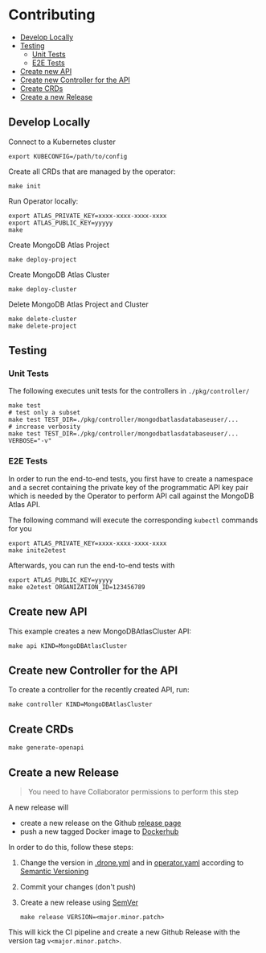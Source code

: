 # Contributing


<!-- vim-markdown-toc GFM -->

* [Develop Locally](#develop-locally)
* [Testing](#testing)
  * [Unit Tests](#unit-tests)
  * [E2E Tests](#e2e-tests)
* [Create new API](#create-new-api)
* [Create new Controller for the API](#create-new-controller-for-the-api)
* [Create CRDs](#create-crds)
* [Create a new Release](#create-a-new-release)

<!-- vim-markdown-toc -->

## Develop Locally

Connect to a Kubernetes cluster

```shell
export KUBECONFIG=/path/to/config
```

Create all CRDs that are managed by the operator:

```shell
make init
```

Run Operator locally:

```shell
export ATLAS_PRIVATE_KEY=xxxx-xxxx-xxxx-xxxx
export ATLAS_PUBLIC_KEY=yyyyy
make
```

Create MongoDB Atlas Project

```shell
make deploy-project
```

Create MongoDB Atlas Cluster

```shell
make deploy-cluster
```

Delete MongoDB Atlas Project and Cluster

```shell
make delete-cluster
make delete-project
```

## Testing

### Unit Tests

The following executes unit tests for the controllers in `./pkg/controller/`

```shell
make test
# test only a subset
make test TEST_DIR=./pkg/controller/mongodbatlasdatabaseuser/...
# increase verbosity
make test TEST_DIR=./pkg/controller/mongodbatlasdatabaseuser/... VERBOSE="-v"
```

### E2E Tests

In order to run the end-to-end tests, you first have to create a namespace and a secret containing the private key of the programmatic API key pair which is needed by the Operator to perform API call against the MongoDB Atlas API.

The following command will execute the corresponding `kubectl` commands for you

```shell
export ATLAS_PRIVATE_KEY=xxxx-xxxx-xxxx-xxxx
make inite2etest
```

Afterwards, you can run the end-to-end tests with

```shell
export ATLAS_PUBLIC_KEY=yyyyy
make e2etest ORGANIZATION_ID=123456789
```

## Create new API

This example creates a new MongoDBAtlasCluster API:

```shell
make api KIND=MongoDBAtlasCluster
```

## Create new Controller for the API

To create a controller for the recently created API, run:

```shell
make controller KIND=MongoDBAtlasCluster
```

## Create CRDs

```shell
make generate-openapi
```

## Create a new Release

> You need to have Collaborator permissions to perform this step

A new release will

* create a new release on the Github [release page](https://github.com/Knappek/mongodbatlas-operator/releases) 
* push a new tagged Docker image to [Dockerhub](https://cloud.docker.com/repository/docker/knappek/mongodbatlas-operator/tags)

In order to do this, follow these steps:

1. Change the version in [.drone.yml](./.drone.yml) and in [operator.yaml](./deploy/operator.yaml) according to [Semantic Versioning](http://semver.org/)
2. Commit your changes (don't push)
3. Create a new release using [SemVer](http://semver.org/)

    ```shell
    make release VERSION=<major.minor.patch>
    ```

This will kick the CI pipeline and create a new Github Release with the version tag `v<major.minor.patch>`.

